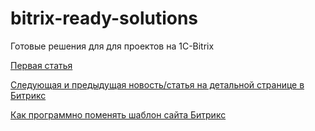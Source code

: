# bitrix-ready-solutions
Готовые решения для для проектов на 1С-Bitrix

[Первая статья](https://github.com/renderlife/bitrix-ready-solutions/wiki)

[Следующая и предыдущая новость/статья на детальной странице в Битрикс](https://github.com/renderlife/bitrix-ready-solutions/wiki/Следующая-и-предыдущая-новость-статья-на-детальной-странице-в-Битрикс)

[Как программно поменять шаблон сайта Битрикс](https://github.com/renderlife/bitrix-ready-solutions/wiki/Как-программно-поменять-шаблон-сайта-Битрикс)

